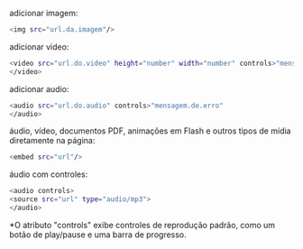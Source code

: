 adicionar imagem:
```bash
<img src="url.da.imagem"/>
```
adicionar video:
```bash
<video src="url.do.video" height="number" width="number" controls>"mensagem.de.erro"
</video>
```
adicionar audio:
```bash
<audio src="url.do.audio" controls>"mensagem.de.erro"
</audio>
```
áudio, vídeo, documentos PDF, animações em Flash e outros tipos de mídia diretamente na página:
```bash
<embed src="url"/>
```
áudio com controles:
```bash
<audio controls>
<source src="url" type="audio/mp3">
</audio> 
```
*O atributo "controls" exibe controles de reprodução padrão,
como um botão de play/pause e uma barra de progresso.